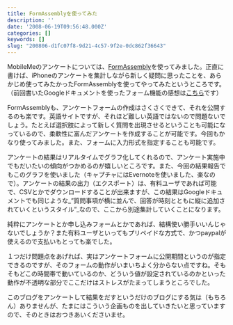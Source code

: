 ```yaml
---
title: FormAssemblyを使ってみた
description: ''
date: '2008-06-19T09:56:48.000Z'
categories: []
keywords: []
slug: "200806-d1fc07f8-9d21-4c57-9f2e-0dc862f36643"
---
```

MobileMeのアンケートについては、[FormAssembly](http://formassembly.com/)を使ってみました。正直に書けば、iPhoneのアンケートを集計しながら新しく疑問に思ったことを、あらかじめ使ってみたかったFormAssemblyを使ってやってみたというところです。（前回書いたGoogleドキュメントを使ったフォーム機能の感想は[こちら](http://blog.qli.jp/2008/06/google-7120.html)です）

FormAssemblyも、アンケートフォームの作成はさくさくできて、それを公開するのも楽です。英語サイトですが、それほど難しい英語ではないので問題ないでしょう。たとえば選択肢によって新しく質問を出現させるということも可能になっているので、柔軟性に富んだアンケートを作成することが可能です。今回もかなり使ってみました。また、フォームに入力形式を指定することも可能です。

アンケートの結果はリアルタイムでグラフ化してくれるので、アンケート実施中でもだいたいの傾向がつかめるのが嬉しいところです。また、今回の結果報告でもこのグラフを使いました（キャプチャにはEvernoteを使いました、楽なので）。アンケートの結果の出力（エクスポート）は、有料ユーザであれば可能で、CSVとかでダウンロードすることが出来ますが、この結果はGoogleドキュメントでも同じような_”質問事項が横に並んで、回答が時刻とともに縦に追加されていくというスタイル”_なので、ここから別途集計していくことになります。

純粋にアンケートとか申し込みフォームとかであれば、結構使い勝手いいんじゃないでしょうか？また有料ユーザといってもプリペイドな方式で、かつpaypalが使えるので支払いもとっても楽でした。

１つだけ問題点をあげれば、実はアンケートフォームに公開期間というのが指定できるのですが、そのフォームの動作がいまいちよく分からない点ですね。そもそもどこの時間帯で動いているのか、どういう値が設定されているのかといった動作が不透明な部分でここだけはストレスがたまってしまうところでした。

このブログをアンケートして結果をだすというだけのブログにする気は（もちろん）ありませんが、たまにはこういう企画ものを出していきたいと思っていますので、そのときはおつきあいくださいませ。